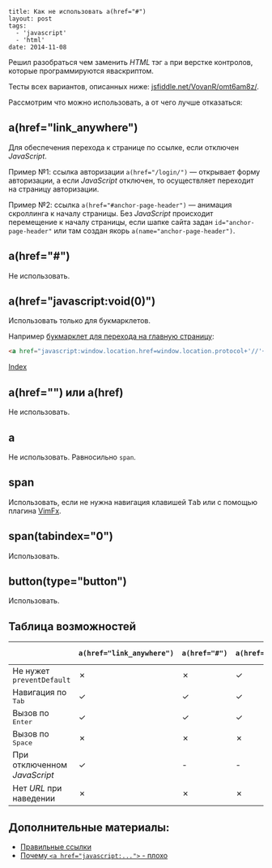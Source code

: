 ```
title: Как не использовать a(href="#")
layout: post
tags:
  - 'javascript'
  - 'html'
date: 2014-11-08
```

Решил разобраться чем заменить *HTML* тэг `a` при верстке контролов, которые программируются яваскриптом.

Тесты всех вариантов, описанных ниже: [jsfiddle.net/VovanR/omt6am8z/](https://jsfiddle.net/VovanR/omt6am8z/).

Рассмотрим что можно использовать, а от чего лучше отказаться:

## a(href="link_anywhere")
Для обеспечения перехода к странице по ссылке, если отключен *JavaScript*.

Пример №1: ссылка авторизации `a(href="/login/")` — открывает форму авторизации, а если *JavaScript* отключен, то осуществляет переходит на страницу авторизации.

Пример №2: ссылка `a(href="#anchor-page-header")` — анимация скроллинга к началу страницы. Без *JavaScript* происходит перемещение к началу страницы, если шапке сайта задан `id="anchor-page-header"` или там создан якорь `a(name="anchor-page-header")`.

## a(href="#")
Не использовать.

## a(href="javascript:void(0)")
Использовать только для букмарклетов.

Например [букмарклет для перехода на главную страницу](/posts/go-home-bookmarklet):
```html
<a href="javascript:window.location.href=window.location.protocol+'//'+window.location.host;void(0);" title="На главную">Index</a>
```

<a href="javascript:window.location.href=window.location.protocol+'//'+window.location.host;void(0);" class="bookmarklet" title="На главную">Index</a>


## a(href="") или a(href)
Не использовать.

## a
Не использовать.
Равносильно `span`.

## span
Использовать, если не нужна навигация клавишей <kbd>Tab</kbd> или с помощью плагина [VimFx](https://addons.mozilla.org/EN-US/firefox/addon/vimfx/).

## span(tabindex="0")
Использовать.

## button(type="button")
Использовать.

## Таблица возможностей

<table class="super-table">
<thead>
<tr>
<th></th>
<th class="super-table__type"><div><code>a(href="link_anywhere")</code></div></th>
<th class="super-table__type"><div><code>a(href="#")</code></div></th>
<th class="super-table__type"><div><code>a(href="javascript:void(0)")</code></div></th>
<th class="super-table__type"><div><code>a(href="")</code> и <code>a(href)</code></div></th>
<th class="super-table__type"><div><code>a</code></div></th>
<th class="super-table__type"><div><code>span</code></div></th>
<th class="super-table__type"><div><code>span(tabindex="0")</code></div></th>
<th class="super-table__type"><div><code>button(type="button")</code></div></th>
</tr>
</thead>
<tbody>
<tr>
<td class="super-table__problem">Не нужет <code>preventDefault</code></td>
<td><span class="super-table__false">✗</span></td>
<td><span class="super-table__false">✗</span></td>
<td><span class="super-table__true">✓</span></td>
<td><span class="super-table__false">✗</span></td>
<td><span class="super-table__true">✓</span></td>
<td><span class="super-table__true">✓</span></td>
<td><span class="super-table__true">✓</span></td>
<td><span class="super-table__true">✓</span></td>
</tr>
<tr>
<td class="super-table__problem">Навигация по <kbd>Tab</kbd></td>
<td><span class="super-table__true">✓</span></td>
<td><span class="super-table__true">✓</span></td>
<td><span class="super-table__true">✓</span></td>
<td><span class="super-table__true">✓</span></td>
<td><span class="super-table__false">✗</span></td>
<td><span class="super-table__false">✗</span></td>
<td><span class="super-table__true">✓</span></td>
<td><span class="super-table__true">✓</span></td>
</tr>
<tr>
<td class="super-table__problem">Вызов по <kbd>Enter</kbd></td>
<td><span class="super-table__true">✓</span></td>
<td><span class="super-table__true">✓</span></td>
<td><span class="super-table__true">✓</span></td>
<td><span class="super-table__true">✓</span></td>
<td><span class="super-table__false">✗</span></td>
<td><span class="super-table__false">✗</span></td>
<td><span class="super-table__false">✗</span></td>
<td><span class="super-table__true">✓</span></td>
</tr>
<tr>
<td class="super-table__problem">Вызов по <kbd>Space</kbd></td>
<td><span class="super-table__false">✗</span></td>
<td><span class="super-table__false">✗</span></td>
<td><span class="super-table__false">✗</span></td>
<td><span class="super-table__false">✗</span></td>
<td><span class="super-table__false">✗</span></td>
<td><span class="super-table__false">✗</span></td>
<td><span class="super-table__false">✗</span></td>
<td><span class="super-table__true">✓</span></td>
</tr>
<tr>
<td class="super-table__problem">При отключенном <em>JavaScript</em></td>
<td><span class="super-table__true">✓</span></td>
<td><span>-</span></td>
<td><span>-</span></td>
<td><span>-</span></td>
<td><span>-</span></td>
<td><span>-</span></td>
<td><span>-</span></td>
<td><span>-</span></td>
</tr>
<tr>
<td class="super-table__problem">Нет <em>URL</em> при наведении</td>
<td><span class="super-table__false">✗</span></td>
<td><span class="super-table__false">✗</span></td>
<td><span class="super-table__false">✗</span></td>
<td><span class="super-table__false">✗</span></td>
<td><span class="super-table__true">✓</span></td>
<td><span class="super-table__true">✓</span></td>
<td><span class="super-table__true">✓</span></td>
<td><span class="super-table__true">✓</span></td>
</tr>
</tbody>
</table>

## Дополнительные материалы:
- [Правильные ссылки](http://www.artlebedev.ru/tools/technogrette/html/links/)
- [Почему `<a href="javascript:...">` - плохо](http://javascript.ru/unsorted/why_href_js_is_bad)
